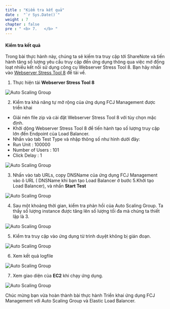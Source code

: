 ```yaml
---
title : "Kiểm tra kết quả"
date :  "`r Sys.Date()`" 
weight : 7
chapter : false
pre : " <b> 7.   </b> "
---
```


#### Kiểm tra kết quả

Trong bài thực hành này, chúng ta sẽ kiếm tra truy cập tới ShareNote và tiến hành tăng số lượng yêu cầu truy cập đến ứng dụng thông qua việc mở đồng loạt nhiều kết nối sử dụng công cụ Webserver Stress Tool 8. Bạn hãy nhấn vào [Webserver Stress Tool 8](https://www.paessler.com/tools/webstress) để tải về.

1. Thực hiện tải **Webserver Stress Tool 8**


![Auto Scaling Group](/images/7-Result/0002-checkresult.png?featherlight=false&width=90pc)

2. Kiểm tra khả năng tự mở rộng của ứng dụng FCJ Management được triển khai

- Giải nén file zip và cài đặt Webserver Stress Tool 8 với tùy chọn mặc định.
- Khởi dộng Webserver Stress Tool 8 để tiến hành tạo số lượng truy cập lớn đến Endpoint của Load Balancer.
- Nhấn vào tab Test Type và nhập thông số như hình dưới đây:
- Run Unit : 100000
- Number of Users : 101
- Click Delay : 1

![Auto Scaling Group](/images/7-Result/0003-checkresult.png?featherlight=false&width=90pc)

3. Nhấn vào tab URLs, copy DNSName của ứng dụng FCJ Management vào ô URL ( DNSName khi bạn tạo Load Balancer ở bước 5.Khởi tạo Load Balancer), và nhấn **Start Test**

![Auto Scaling Group](/images/7-Result/0004-checkresult.png?featherlight=false&width=90pc)

4. Sau một khoảng thời gian, kiểm tra phản hồi của Auto Scaling Group. Ta thấy số lượng instance được tăng lên số lượng tối đa mà chúng ta thiết lập là 3.


![Auto Scaling Group](/images/7-Result/0005-checkresult.png?featherlight=false&width=90pc)

5. Kiểm tra truy cập vào ứng dụng từ trình duyệt không bị gián đoạn.


![Auto Scaling Group](/images/7-Result/0006-checkresult.png?featherlight=false&width=90pc)

6. Xem kết quả logfile 

![Auto Scaling Group](/images/7-Result/0007-checkresult.png?featherlight=false&width=90pc)

7. Xem giao diện của **EC2** khi chạy ứng dụng.

![Auto Scaling Group](/images/7-Result/0008-checkresult.png?featherlight=false&width=90pc)

Chúc mừng bạn vừa hoàn thành bài thực hành Triển khai ứng dụng FCJ Management với Auto Scaling Group và Elastic Load Balancer.

